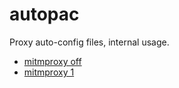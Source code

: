 # autopac
Proxy auto-config files, internal usage.

- [mitmproxy off](mitm-no.pac)
- [mitmproxy 1](mitm-1.pac)
